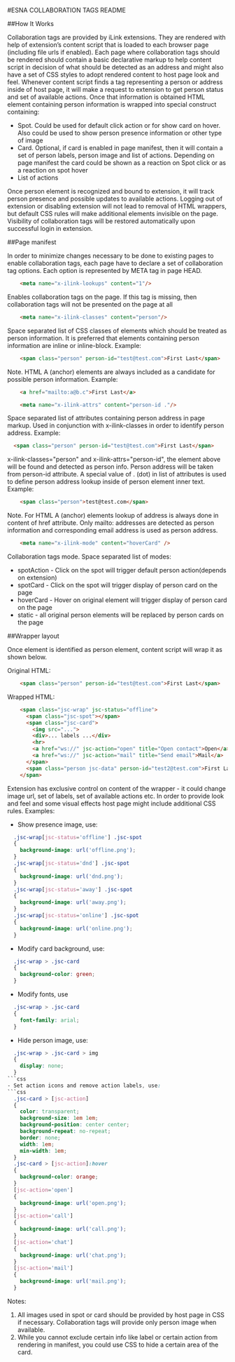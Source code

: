 #ESNA COLLABORATION TAGS README

##How It Works

Collaboration tags are provided by iLink extensions. They are rendered with help of extension’s content script that is loaded to each browser page (including file urls if enabled). Each page where collaboration tags should be rendered should contain a basic declarative markup to help content script in decision of what should be detected as an address and might also have a set of CSS styles to adopt rendered content to host page look and feel.
Whenever content script finds a tag representing a person or address inside of host page, it will make a request to extension to get person status and set of available actions. Once that information is obtained HTML element containing person information is wrapped into special construct containing:
 - Spot. Could be used for default click action or for show card on hover. Also could be used to show person presence information or other type of image
 - Card. Optional, if card is enabled in page manifest, then it will contain a set of person labels, person image and list of actions. Depending on page manifest the card could be shown as a reaction on Spot click or as a reaction on spot hover
 - List of actions
 
Once person element is recognized and bound to extension, it will track person presence and possible updates to available actions.
Logging out of extension or disabling extension will not lead to removal of HTML wrappers, but default CSS rules will make additional elements invisible on the page. Visibility of collaboration tags will be restored automatically upon successful login in extension.


##Page manifest

In order to minimize changes necessary to be done to existing pages to enable collaboration tags, each page have to declare a set of collaboration tag options. Each option is represented by META tag in page HEAD. 

```html
	<meta name="x-ilink-lookups" content="1"/>
```
Enables collaboration tags on the page. If this tag is missing, then collaboration tags will not be presented on the page at all
```html
	<meta name="x-ilink-classes" content="person"/>
```
Space separated list of CSS classes of elements which should be treated as person information. It is preferred that elements containing person information are inline or inline-block. Example:
```html  
	<span class="person" person-id="test@test.com">First Last</span>
```
Note. HTML A (anchor) elements are always included as a candidate for possible person information. Example:
```html  
	<a href="mailto:a@b.c">First Last</a>
```
```html
	<meta name="x-ilink-attrs" content="person-id ."/>
```
Space separated list of attributes containing person address in page markup. Used in conjunction with x-ilink-classes in order to identify person address. Example:
```html
  <span class="person" person-id="test@test.com">First Last</span>
```
x-ilink-classes="person" and x-ilink-attrs="person-id", the element above will be found and detected as person info. Person address will be taken from person-id attribute.
A special value of . (dot) in list of attributes is used to define person address lookup inside of person element inner text. Example:
```html  
	<span class="person">test@test.com</span>
```
Note. For HTML A (anchor) elements lookup of address is always done in content of href attribute. Only mailto: addresses are detected as person information and corresponding email address is used as person address.
```html
	<meta name="x-ilink-mode" content="hoverCard" />
```	
Collaboration tags mode. Space separated list of modes:
- spotAction - Click on the spot will trigger default person action(depends on extension)
- spotCard - Click on the spot will trigger display of person card on the page
- hoverCard - Hover on original element will trigger display of person card on the page
- static - all original person elements will be replaced by person cards on the page


##Wrapper layout

Once element is identified as person element, content script will wrap it as shown below.

Original HTML:
```html
	<span class="person" person-id="test@test.com">First Last</span>
```
Wrapped HTML:
```html
	<span class="jsc-wrap" jsc-status="offline">
	  <span class="jsc-spot"></span>
	  <span class="jsc-card">
	    <img src="...">
	    <div>... labels ...</div>
	    <hr>
	    <a href="ws://" jsc-action="open" title="Open contact">Open</a>
	    <a href="ws://" jsc-action="mail" title="Send email">Mail</a>
	  </span>
	  <span class="person jsc-data" person-id="test2@test.com">First Last</span>
	</span>
```
Extension has exclusive control on content of the wrapper - it could change image url, set of labels, set of available actions etc. In order to provide look and feel and some visual effects host page might include additional CSS rules.
Examples:
- Show presence image, use:
```css
  .jsc-wrap[jsc-status='offline'] .jsc-spot
  {
    background-image: url('offline.png');
  }
  .jsc-wrap[jsc-status='dnd'] .jsc-spot
  {
    background-image: url('dnd.png');
  }
  .jsc-wrap[jsc-status='away'] .jsc-spot
  {
    background-image: url('away.png');
  }
  .jsc-wrap[jsc-status='online'] .jsc-spot
  {
    background-image: url('online.png');
  }
```	  
- Modify card background, use:
```css
  .jsc-wrap > .jsc-card
  {
    background-color: green;
  }
```	  
- Modify fonts, use
```css
  .jsc-wrap > .jsc-card
  {
    font-family: arial;
  }
```	  
- Hide person image, use:
```css
  .jsc-wrap > .jsc-card > img
  {
    display: none;
  }
```css	  
- Set action icons and remove action labels, use:
```css
  .jsc-card > [jsc-action]
  {
    color: transparent;
    background-size: 1em 1em;
    background-position: center center;
    background-repeat: no-repeat;
    border: none;
    width: 1em;
    min-width: 1em;
  }
  .jsc-card > [jsc-action]:hover
  {
    background-color: orange;
  }
  [jsc-action='open']
  {
    background-image: url('open.png');
  }
  [jsc-action='call']
  {
    background-image: url('call.png');
  }
  [jsc-action='chat']
  {
    background-image: url('chat.png');
  }
  [jsc-action='mail']
  {
    background-image: url('mail.png');
  }
```

Notes:
1. All images used in spot or card should be provided by host page in CSS if necessary. Collaboration tags will provide only person image when available.
2. While you cannot exclude certain info like label or certain action from rendering in manifest, you could use CSS to hide a certain area of the card.
